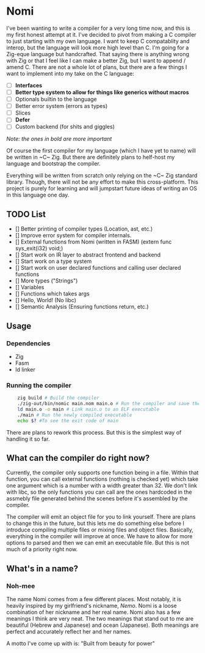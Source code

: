# Nomi

I've been wanting to write a compiler for a very long time now, and this is my
first honest attempt at it. I've decided to pivot from making a C compiler to just
starting with my own language. I want to keep C compatablity and interop, but the
language will look more high level than C. I'm going for a Zig-eque language but
handcrafted. That saying there is anything wrong with Zig or that I feel like I
can make a better Zig, but I want to append / amend C. There are not a whole lot
of plans, but there are a few things I want to implement into my take on the C language:

- [ ] **Interfaces**
- [ ] **Better type system to allow for things like generics without macros**
- [ ] Optionals builtin to the language
- [ ] Better error system (errors as types)
- [ ] Slices
- [ ] **Defer**
- [ ] Custom backend (for shits and giggles)

*Note: the ones in bold are more important*

Of course the first compiler for my language (which I have yet to name) will be 
written in ~C~ Zig. But there are definitely plans to helf-host my language and bootstrap
the compiler.

Everything will be written from scratch only relying on the ~C~ Zig standard library.
Though, there will not be any effort to make this cross-platform. This project is
purely for learning and will jumpstart future ideas of writing an OS in this
language one day.

## TODO List

- [] Better printing of compiler types (Location, ast, etc.)
- [] Improve error system for compiler internals.
- [] External functions from Nomi (written in FASM) (extern func sys_exit(i32) void;)
- [] Start work on IR layer to abstract frontend and backend
- [] Start work on a type system
- [] Start work on user declared functions and calling user declared functions
- [] More types ("Strings")
- [] Variables
- [] Functions which takes args
- [] Hello, World! (No libc)
- [] Semantic Analysis (Ensuring functions return, etc.)


## Usage

### Dependencies

- Zig
- Fasm
- ld linker

### Running the compiler

```bash
    zig build # Build the compiler
    ./zig-out/bin/nomic main.nom main.o # Run the compiler and save the object file in main.o
    ld main.o -o main # Link main.o to an ELF executable
    ./main # Run the newly compiled executable
    echo $? #To see the exit code of main
```

There are plans to rework this process. But this is the simplest way of handling
it so far.

## What can the compiler do right now?

Currently, the compiler only supports one function being in a file. Within that
function, you can call external functions (nothing is checked yet) which take one
argument which is a number with a width greater than 32. We don't link with libc,
so the only functions you can call are the ones hardcoded in the assmebly file
generated behind the scenes before it's assembled by the compiler.

The compiler will emit an object file for you to link yourself. There are plans
to change this in the future, but this lets me do something else before I introduce
compiling multiple files or mixing files and object files. Basically, everything
in the compiler will improve at once. We have to allow for more options to parsed
and then we can emit an executable file. But this is not much of a priority right now.

## What's in a name?

### Noh-mee

The name Nomi comes from a few different places. Most notably, it is heavily
inspired by my girlfriend's nickname, _Nemo_. Nomi is a loose combination of her
nickname and her real name. Nomi also has a few meanings I think are very neat.
The two meanings that stand out to me are beautiful (Hebrew and Japanese) and ocean (Japanese).
Both meanings are perfect and accurately reflect her and her names.

A motto I've come up with is: "Built from beauty for power"
